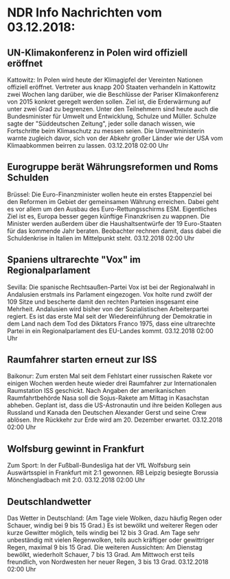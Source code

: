 # NDR Info Nachrichten vom 03.12.2018:


## UN-Klimakonferenz in Polen wird offiziell eröffnet
Kattowitz: In Polen wird heute der Klimagipfel der Vereinten Nationen offiziell eröffnet. Vertreter aus knapp 200 Staaten verhandeln in Kattowitz zwei Wochen lang darüber, wie die Beschlüsse der Pariser Klimakonferenz von 2015 konkret geregelt werden sollen. Ziel ist, die Erderwärmung auf unter zwei Grad zu begrenzen. Unter den Teilnehmern sind heute auch die Bundesminister für Umwelt und Entwicklung, Schulze und Müller. Schulze sagte der "Süddeutschen Zeitung", jeder solle danach wissen, wie Fortschritte beim Klimaschutz zu messen seien. Die Umweltministerin warnte zugleich davor, sich von der Abkehr großer Länder wie der USA vom Klimaabkommen beirren zu lassen. 03.12.2018 02:00 Uhr 

## Eurogruppe berät Währungsreformen und Roms Schulden
Brüssel: Die Euro-Finanzminister wollen heute ein erstes Etappenziel bei den Reformen im Gebiet der gemeinsamen Währung erreichen. Dabei geht es vor allem um den Ausbau des Euro-Rettungsschirms ESM. Eigentliches Ziel ist es, Europa besser gegen künftige Finanzkrisen zu wappnen. Die Minister werden außerdem über die Haushaltsentwürfe der 19 Euro-Staaten für das kommende Jahr beraten. Beobachter rechnen damit, dass dabei die Schuldenkrise in Italien im Mittelpunkt steht. 03.12.2018 02:00 Uhr 

## Spaniens ultrarechte "Vox" im Regionalparlament
Sevilla: Die spanische Rechtsaußen-Partei Vox ist bei der Regionalwahl in Andalusien erstmals ins Parlament eingezogen. Vox holte rund zwölf der 109 Sitze und bescherte damit den rechten Parteien insgesamt eine Mehrheit. Andalusien wird bisher von der Sozialistischen Arbeiterpartei regiert. Es ist das erste Mal seit der Wiedereinführung der Demokratie in dem Land nach dem Tod des Diktators Franco 1975, dass eine ultrarechte Partei in ein Regionalparlament des EU-Landes kommt. 03.12.2018 02:00 Uhr 

## Raumfahrer starten erneut zur ISS
Baikonur: Zum ersten Mal seit dem Fehlstart einer russischen Rakete vor einigen Wochen werden heute wieder drei Raumfahrer zur Internationalen Raumstation ISS geschickt. Nach Angaben der amerikanischen Raumfahrtbehörde Nasa soll die Sojus-Rakete am Mittag in Kasachstan abheben. Geplant ist, dass die US-Astronautin und ihre beiden Kollegen aus Russland und Kanada den Deutschen Alexander Gerst und seine Crew ablösen. Ihre Rückkehr zur Erde wird am 20. Dezember erwartet. 03.12.2018 02:00 Uhr 

## Wolfsburg gewinnt in Frankfurt
Zum Sport: In der Fußball-Bundesliga hat der VfL Wolfsburg sein Auswärtsspiel in Frankfurt mit 2:1 gewonnen. RB Leipzig besiegte Borussia Mönchengladbach mit 2:0. 03.12.2018 02:00 Uhr 

## Deutschlandwetter
Das Wetter in Deutschland:
(Am Tage viele Wolken, dazu häufig Regen oder Schauer, windig bei 9 bis 15 Grad.) Es ist bewölkt und weiterer Regen oder kurze Gewitter möglich, teils windig bei 12 bis 3 Grad. Am Tage sehr unbeständig mit vielen Regenwolken, teils auch kräftiger oder gewittriger Regen, maximal 9 bis 15 Grad. Die weiteren Aussichten: Am Dienstag bewölkt, wiederholt Schauer, 7 bis 13 Grad. Am Mittwoch erst teils freundlich, von Nordwesten her neuer Regen, 3 bis 13 Grad. 03.12.2018 02:00 Uhr 
